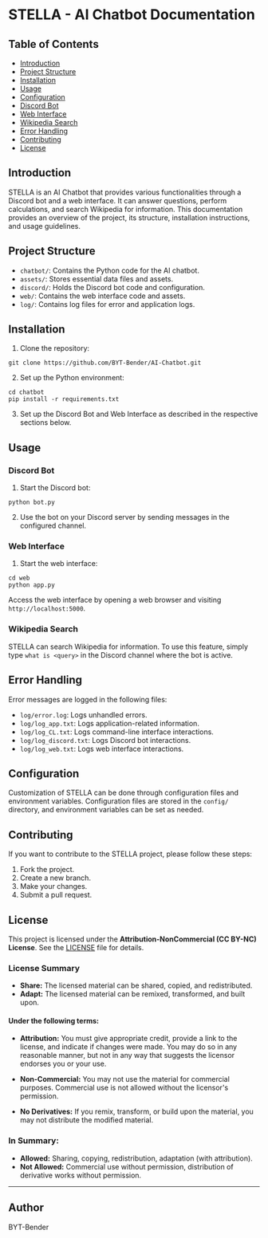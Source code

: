  # STELLA - AI Chatbot Documentation
 
 ## Table of Contents

 - [Introduction](#introduction)
 - [Project Structure](#project-structure)
 - [Installation](#installation)
 - [Usage](#usage)
 - [Configuration](#configuration)
 - [Discord Bot](#discord-bot)
 - [Web Interface](#web-interface)
 - [Wikipedia Search](#wikipedia-search)
 - [Error Handling](#error-handling)
 - [Contributing](#contributing)
 - [License](#license)

 ## Introduction
 
STELLA is an AI Chatbot that provides various functionalities through a Discord bot and a web interface. It can answer questions, perform calculations, and search Wikipedia for information. This documentation provides an overview of the project, its structure, installation instructions, and usage guidelines.

 ## Project Structure

 - `chatbot/`: Contains the Python code for the AI chatbot.
 - `assets/`: Stores essential data files and assets.
 - `discord/`: Holds the Discord bot code and configuration.
 - `web/`: Contains the web interface code and assets.
 - `log/`: Contains log files for error and application logs.

 ## Installation
 
1. Clone the repository:

```
git clone https://github.com/BYT-Bender/AI-Chatbot.git
```

2. Set up the Python environment:

```
cd chatbot
pip install -r requirements.txt
```

3. Set up the Discord Bot and Web Interface as described in the respective sections below.

 ## Usage
 
 ### Discord Bot
 
1. Start the Discord bot:

```
python bot.py
```

2. Use the bot on your Discord server by sending messages in the configured channel.

 ### Web Interface
 
1. Start the web interface:

```
cd web
python app.py
```

Access the web interface by opening a web browser and visiting `http://localhost:5000`.

 ### Wikipedia Search
 
STELLA can search Wikipedia for information. To use this feature, simply type `what is <query>` in the Discord channel where the bot is active.

## Error Handling

Error messages are logged in the following files:

 - `log/error.log`: Logs unhandled errors.
 - `log/log_app.txt`: Logs application-related information.
 - `log/log_CL.txt`: Logs command-line interface interactions.
 - `log/log_discord.txt`: Logs Discord bot interactions.
 - `log/log_web.txt`: Logs web interface interactions.

 ## Configuration
 
Customization of STELLA can be done through configuration files and environment variables. Configuration files are stored in the `config/` directory, and environment variables can be set as needed.

 ## Contributing

If you want to contribute to the STELLA project, please follow these steps:

1. Fork the project.
2. Create a new branch.
3. Make your changes.
4. Submit a pull request.

 ## License
 
This project is licensed under the **Attribution-NonCommercial (CC BY-NC) License**. See the [LICENSE](https://creativecommons.org/licenses/by-nc/4.0/) file for details.

### License Summary

- **Share:** The licensed material can be shared, copied, and redistributed.
- **Adapt:** The licensed material can be remixed, transformed, and built upon.

#### Under the following terms:

- **Attribution:** You must give appropriate credit, provide a link to the license, and indicate if changes were made. You may do so in any reasonable manner, but not in any way that suggests the licensor endorses you or your use.

- **Non-Commercial:** You may not use the material for commercial purposes. Commercial use is not allowed without the licensor's permission.

- **No Derivatives:** If you remix, transform, or build upon the material, you may not distribute the modified material.

### In Summary:

- **Allowed:** Sharing, copying, redistribution, adaptation (with attribution).
- **Not Allowed:** Commercial use without permission, distribution of derivative works without permission.

---

## Author

BYT-Bender
